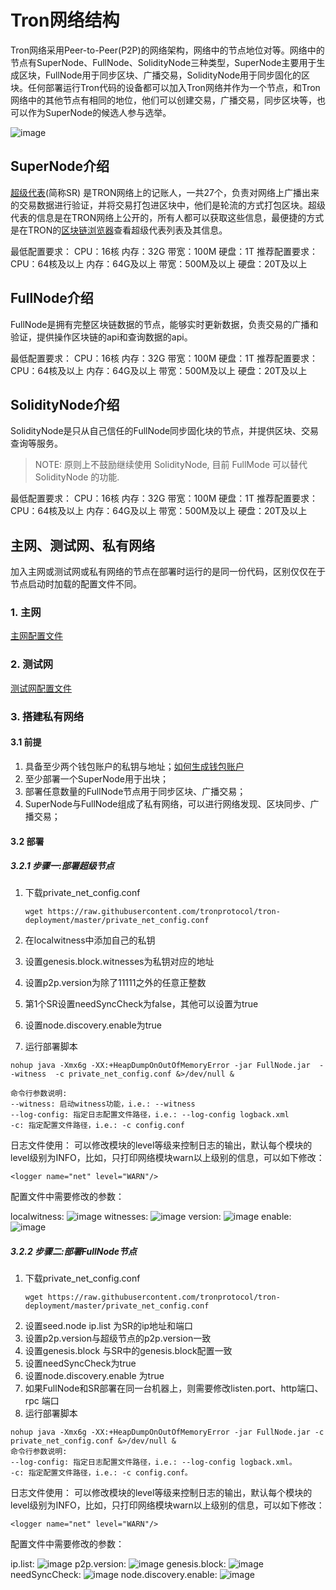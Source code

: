 # Tron网络结构

Tron网络采用Peer-to-Peer(P2P)的网络架构，网络中的节点地位对等。网络中的节点有SuperNode、FullNode、SolidityNode三种类型，SuperNode主要用于生成区块，FullNode用于同步区块、广播交易，SolidityNode用于同步固化的区块。任何部署运行Tron代码的设备都可以加入Tron网络并作为一个节点，和Tron网络中的其他节点有相同的地位，他们可以创建交易，广播交易，同步区块等，也可以作为SuperNode的候选人参与选举。

![image](https://raw.githubusercontent.com/tronprotocol/documentation-zh/master/images/network.png)

## SuperNode介绍

[超级代表](https://github.com/tronprotocol/Documentation/blob/master/中文文档/波场区块链浏览器介绍/什么是超级代表.md)(简称SR) 是TRON网络上的记账人，一共27个，负责对网络上广播出来的交易数据进行验证，并将交易打包进区块中，他们是轮流的方式打包区块。超级代表的信息是在TRON网络上公开的，所有人都可以获取这些信息，最便捷的方式是在TRON的[区块链浏览器](https://tronscan.org/#/sr/representatives)查看超级代表列表及其信息。

最低配置要求：
CPU：16核 内存：32G 带宽：100M 硬盘：1T
推荐配置要求：
CPU：64核及以上 内存：64G及以上 带宽：500M及以上 硬盘：20T及以上

## FullNode介绍
FullNode是拥有完整区块链数据的节点，能够实时更新数据，负责交易的广播和验证，提供操作区块链的api和查询数据的api。

最低配置要求：
CPU：16核 内存：32G 带宽：100M 硬盘：1T
推荐配置要求：
CPU：64核及以上 内存：64G及以上 带宽：500M及以上 硬盘：20T及以上

## SolidityNode介绍

SolidityNode是只从自己信任的FullNode同步固化块的节点，并提供区块、交易查询等服务。

> NOTE: 原则上不鼓励继续使用 SolidityNode, 目前 FullMode 可以替代 SolidityNode 的功能.

最低配置要求：
CPU：16核 内存：32G 带宽：100M 硬盘：1T
推荐配置要求：
CPU：64核及以上 内存：64G及以上 带宽：500M及以上 硬盘：20T及以上

## 主网、测试网、私有网络

加入主网或测试网或私有网络的节点在部署时运行的是同一份代码，区别仅仅在于节点启动时加载的配置文件不同。

### 1. 主网

[主网配置文件](https://github.com/tronprotocol/tron-deployment/blob/master/main_net_config.conf)

### 2. 测试网

[测试网配置文件](https://github.com/tronprotocol/tron-deployment/blob/master/test_net_config.conf)

### 3. 搭建私有网络

#### 3.1 前提

1. 具备至少两个钱包账户的私钥与地址；[如何生成钱包账户](https://tronscan.org/#/wallet/new)
2. 至少部署一个SuperNode用于出块；
3. 部署任意数量的FullNode节点用于同步区块、广播交易；
4. SuperNode与FullNode组成了私有网络，可以进行网络发现、区块同步、广播交易；


#### 3.2 部署

##### 3.2.1 步骤一:部署超级节点

1. 下载private_net_config.conf

    ```text
    wget https://raw.githubusercontent.com/tronprotocol/tron-deployment/master/private_net_config.conf
    ```

2. 在localwitness中添加自己的私钥
3. 设置genesis.block.witnesses为私钥对应的地址
4. 设置p2p.version为除了11111之外的任意正整数
5. 第1个SR设置needSyncCheck为false，其他可以设置为true
6. 设置node.discovery.enable为true
7. 运行部署脚本

```text
nohup java -Xmx6g -XX:+HeapDumpOnOutOfMemoryError -jar FullNode.jar  --witness  -c private_net_config.conf &>/dev/null &

命令行参数说明:
--witness: 启动witness功能，i.e.: --witness
--log-config: 指定日志配置文件路径，i.e.: --log-config logback.xml
-c: 指定配置文件路径，i.e.: -c config.conf
```

日志文件使用：
可以修改模块的level等级来控制日志的输出，默认每个模块的level级别为INFO，比如，只打印网络模块warn以上级别的信息，可以如下修改：

```text
<logger name="net" level="WARN"/>
```

配置文件中需要修改的参数：

localwitness:
![image](https://raw.githubusercontent.com/tronprotocol/documentation-zh/master/images/localwitness.jpg)
witnesses:
![image](https://raw.githubusercontent.com/tronprotocol/documentation-zh/master/images/witness.png)
version:
![image](https://raw.githubusercontent.com/tronprotocol/documentation-zh/master/images/p2p_version.png)
enable:
![image](https://raw.githubusercontent.com/tronprotocol/documentation-zh/master/images/discovery_enable.png)

##### 3.2.2 步骤二:部署FullNode节点

1. 下载private_net_config.conf
    ```text
    wget https://raw.githubusercontent.com/tronprotocol/tron-deployment/master/private_net_config.conf
    ```
2. 设置seed.node ip.list 为SR的ip地址和端口
3. 设置p2p.version与超级节点的p2p.version一致
4. 设置genesis.block 与SR中的genesis.block配置一致
5. 设置needSyncCheck为true
6. 设置node.discovery.enable 为true
7. 如果FullNode和SR部署在同一台机器上，则需要修改listen.port、http端口、rpc 端口
8. 运行部署脚本

```text
nohup java -Xmx6g -XX:+HeapDumpOnOutOfMemoryError -jar FullNode.jar -c private_net_config.conf &>/dev/null &
命令行参数说明:
--log-config: 指定日志配置文件路径，i.e.: --log-config logback.xml。
-c: 指定配置文件路径，i.e.: -c config.conf。
```
日志文件使用：
可以修改模块的level等级来控制日志的输出，默认每个模块的level级别为INFO，比如，只打印网络模块warn以上级别的信息，可以如下修改：

```text
<logger name="net" level="WARN"/>
```

配置文件中需要修改的参数：

ip.list:
![image](https://raw.githubusercontent.com/tronprotocol/documentation-zh/master/images/ip_list.png)
p2p.version:
![image](https://raw.githubusercontent.com/tronprotocol/documentation-zh/master/images/p2p_version.png)
genesis.block:
![image](https://raw.githubusercontent.com/tronprotocol/documentation-zh/master/images/genesis_block.png)
needSyncCheck:
![image](https://raw.githubusercontent.com/tronprotocol/documentation-zh/master/images/need_sync_check.png)
node.discovery.enable:
![image](https://raw.githubusercontent.com/tronprotocol/documentation-zh/master/images/discovery_enable.png)

